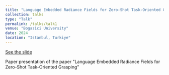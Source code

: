 ```yaml
---
title: "Language Embedded Radiance Fields for Zero-Shot Task-Oriented Grasping"
collection: talks
type: "Talk"
permalink: /talks/talk1
venue: "Bogazici University"
date: 2024
location: "Istanbul, Turkiye"
---
```


[See the slide](https://docs.google.com/presentation/d/1ro23YpiAIEXUlPaps_BSJ9D-WbWie5VGGO2MZ6HmR7I/edit?usp=sharing)

Paper presentation of the paper "Language Embedded Radiance Fields for Zero-Shot Task-Oriented Grasping"
